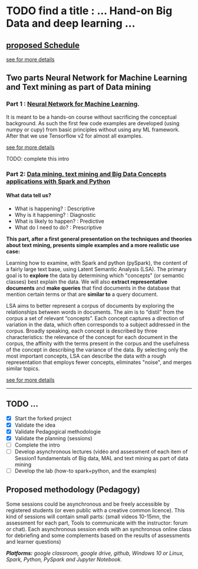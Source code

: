 # TODO find a title : ... Hand-on Big Data and deep learning ...

## [proposed Schedule](master)

[see for more details](https://github.com/hikmatfarhat-ndu/CSC645)


## Two parts Neural Network for Machine Learning and Text mining as part of Data mining

### Part 1 : [Neural Network for Machine Learning](master). 

It is meant to be a hands-on course without sacrificing the conceptual background. As such the first few code examples are developed (using numpy or cupy) from basic principles without using any ML framework. After that we use Tensorflow v2 for almost all examples.

[see for more details](https://github.com/hikmatfarhat-ndu/CSC645)

TODO: complete this intro

### Part 2: [Data mining, text mining and Big Data Concepts applications with Spark and Python](BigData/)

#### What data tell us?

* What is happening? : Descriptive
* Why is it happening? : Diagnostic
* What is likely to happen? : Predictive
* What do I need to do? : Prescriptive

**This part, after a first general presentation on the techniques and theories about text mining, presents simple examples and a more realistic use case:** 


Learning how to examine, with Spark and python (pySpark), the content of a fairly large text base, using Latent Semantic Analysis (LSA). The primary goal is to **explore** the data by determining which "concepts" (or semantic classes) best explain the data. We will also **extract representative documents** and **make queries** that find documents in the database that mention certain terms or that are **similar to** a query document. 

LSA aims to better represent a corpus of documents by exploring the relationships between words in documents. The aim is to “distil” from the corpus a set of relevant “concepts”. Each concept captures a direction of variation in the data, which often corresponds to a subject addressed in the corpus. Broadly speaking, each concept is described by three characteristics: the relevance of the concept for each document in the corpus, the affinity with the terms present in the corpus and the usefulness of the concept in describing the variance of the data. By selecting only the most important concepts, LSA can describe the data with a rough representation that employs fewer concepts, eliminates "noise", and merges similar topics.

[see for more details](BigData/)

---

## TODO ... 
- [x] Start the forked project
- [x] Validate the idea
- [x] Validate Pedagogical methodologie
- [x] Validate the planning (sessions)
- [ ] Complete the intro
- [ ] Develop asynchronous lectures (vidéo and assessment of each item of Session1 fundamentals of Big data, MAL and text mining as part of data mining
- [ ] Develop the lab (how-to spark+python, and the examples)

## Proposed methodology (Pedagogy)

Some sessions could be asynchronous and be freely accessible by registered students (or even public with a creative common licence). This kind of sessions will contain small parts: (small videos 10-15mn, the assessment for each part, Tools to communicate with the instructor: forum or chat). Each asynchronous session ends with an synchronous online class for debriefing and some complements based on the results of assessments and learner questions)

_**Platforms:**  google classroom, google drive, github, Windows 10 or Linux, Spark, Python, PySpark and Jupyter Notebook._








